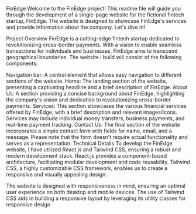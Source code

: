 FinEdge
Welcome to the FinEdge project! This readme file will guide you through the development of a single-page website for the fictional fintech startup, FinEdge. The website is designed to showcase FinEdge's services and provide information about the company. Let's dive in!

Project Overview
FinEdge is a cutting-edge fintech startup dedicated to revolutionizing cross-border payments. With a vision to enable seamless transactions for individuals and businesses, FinEdge aims to transcend geographical boundaries. The website i build will consist of the following components:

Navigation bar: A central element that allows easy navigation to different sections of the website.
Home: The landing section of the website, presenting a captivating headline and a brief description of FinEdge.
About Us: A section providing a concise background about FinEdge, highlighting the company's vision and dedication to revolutionizing cross-border payments.
Services: This section showcases the various financial services offered by FinEdge, with a brief description and relevant images/icons. Services may include individual money transfers, business payments, and real-time payment tracking.
Contact Us: The final section of the website incorporates a simple contact form with fields for name, email, and a message. Please note that the form doesn't require actual functionality and serves as a representation.
Technical Details
To develop the FinEdge website, I have utilized React.js and Tailwind CSS, ensuring a robust and modern development stack. React.js provides a component-based architecture, facilitating modular development and code reusability. Tailwind CSS, a highly customizable CSS framework, enables us to create a responsive and visually appealing design.

The website is designed with responsiveness in mind, ensuring an optimal user experience on both desktop and mobile devices. The use of Tailwind CSS aids in building a responsive layout by leveraging its utility classes for responsive design

